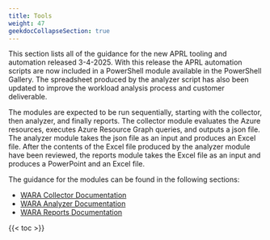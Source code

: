 ```yaml
---
title: Tools
weight: 47
geekdocCollapseSection: true
---
```


This section lists all of the guidance for the new APRL tooling and automation released 3-4-2025. With this release the APRL automation scripts are now included in a PowerShell module available in the PowerShell Gallery. The spreadsheet produced by the analyzer script has also been updated to improve the workload analysis process and customer deliverable.

The modules are expected to be run sequentially, starting with the collector, then analyzer, and finally reports. The collector module evaluates the Azure resources, executes Azure Resource Graph queries, and outputs a json file. The analyzer module takes the json file as an input and produces an Excel file. After the contents of the Excel file produced by the analyzer module have been reviewed, the reports module takes the Excel file as an input and produces a PowerPoint and an Excel file.

The guidance for the modules can be found in the following sections:

- [WARA Collector Documentation](/Azure-Proactive-Resiliency-Library-v2/tools/collector)
- [WARA Analyzer Documentation](/Azure-Proactive-Resiliency-Library-v2/tools/analyzer)
- [WARA Reports Documentation](/Azure-Proactive-Resiliency-Library-v2/tools/reports)

{{< toc >}}

